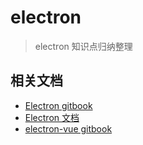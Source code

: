 # electron

> electron 知识点归纳整理

## 相关文档

- [Electron gitbook](https://wizardforcel.gitbooks.io/electron-doc/content/index.html)
- [Electron 文档](https://electronjs.org/docs)
- [electron-vue gitbook](https://simulatedgreg.gitbooks.io/electron-vue/content/cn/)

